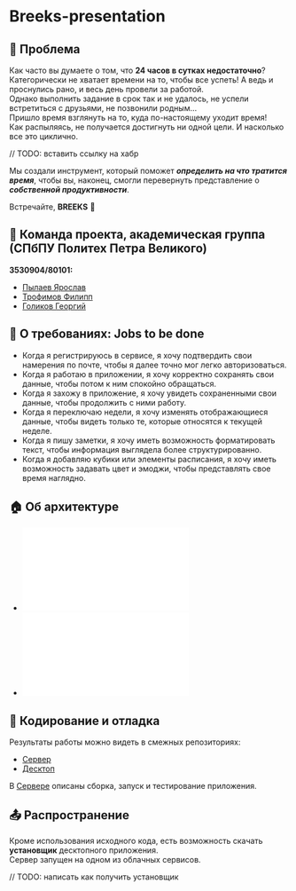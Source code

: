 # Breeks-presentation

## :pushpin: Проблема

Как часто вы думаете о том, что **24 часов в сутках недостаточно**?  
Категорически не хватает времени на то, чтобы все успеть! А ведь и проснулись рано, и весь день провели за работой.  
Однако выполнить задание в срок так и не удалось, не успели встретиться с друзьями, не позвонили родным...  
Пришло время взглянуть на то, куда по-настоящему уходит время!  
Как распыляясь, не получается достигнуть ни одной цели. И насколько все это циклично.  

// TODO: вставить ссылку на хабр

Мы создали инструмент, который поможет ***определить на что тратится время***, чтобы вы, наконец, смогли перевернуть представление о ***собственной продуктивности***.

Встречайте, **BREEKS** 🤠 

## :man: Команда проекта, академическая группа (СПбПУ Политех Петра Великого)
**3530904/80101:**
* [Пылаев Ярослав](https://github.com/Yang-Pi)
* [Трофимов Филипп](https://github.com/undergroundenemy616)
* [Голиков Георгий](https://github.com/GeorgeGolikov)

## :scroll: О требованиях: Jobs to be done
* Когда я регистрируюсь в сервисе, я хочу подтвердить свои намерения по почте, чтобы я далее точно мог легко авторизоваться.  
* Когда я работаю в приложении, я хочу корректно сохранять свои данные, чтобы потом к ним спокойно обращаться.  
* Когда я захожу в приложение, я хочу увидеть сохраненными свои данные, чтобы продолжить с ними работу.  
* Когда я переключаю недели, я хочу изменять отображающиеся данные, чтобы видеть только те, которые относятся к текущей неделе.  
* Когда я пишу заметки, я хочу иметь возможность форматировать текст, чтобы информация выглядела более структурированно.  
* Когда я добавляю кубики или элементы расписания, я хочу иметь возможность задавать цвет и эмоджи, чтобы представлять свое время наглядно.  

## :house: Об архитектуре
* ![System Context Diagram](./diagrams/ContextDiagram.pdf)  
* ![System Container Diagram](./diagrams/ContainerDiagram.pdf)


## :bug: Кодирование и отладка
Результаты работы можно видеть в смежных репозиториях:
* [Сервер](https://github.com/BreeksApp/Breeks-server)
* [Десктоп](https://github.com/BreeksApp/Breeks-desktop)  

В [Сервере](https://github.com/BreeksApp/Breeks-server) описаны сборка, запуск и тестирование приложения.


## :outbox_tray: Распространение
Кроме использования исходного кода, есть возможность скачать **установщик** десктопного приложения.  
Сервер запущен на одном из облачных сервисов.

// TODO: написать как получить установщик
